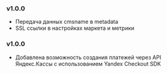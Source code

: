 ### v1.0.0
* Передача данных cmsname в metadata
* SSL ссылки в настройках маркета и метрики

### v1.0.0
* Добавлена возможность создания платежей через API Яндекс.Кассы с использованием Yandex Checkout SDK